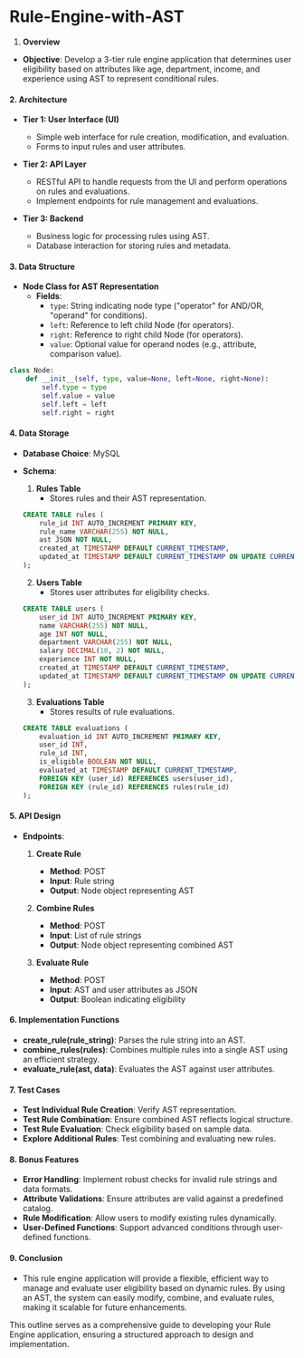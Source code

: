 # Rule-Engine-with-AST

 1. **Overview**
   - **Objective**: Develop a 3-tier rule engine application that determines user eligibility based on attributes like age, department, income, and experience using AST to represent conditional rules.

#### 2. **Architecture**
   - **Tier 1: User Interface (UI)**
     - Simple web interface for rule creation, modification, and evaluation.
     - Forms to input rules and user attributes.

   - **Tier 2: API Layer**
     - RESTful API to handle requests from the UI and perform operations on rules and evaluations.
     - Implement endpoints for rule management and evaluations.

   - **Tier 3: Backend**
     - Business logic for processing rules using AST.
     - Database interaction for storing rules and metadata.

#### 3. **Data Structure**
   - **Node Class for AST Representation**
     - **Fields**:
       - `type`: String indicating node type ("operator" for AND/OR, "operand" for conditions).
       - `left`: Reference to left child Node (for operators).
       - `right`: Reference to right child Node (for operators).
       - `value`: Optional value for operand nodes (e.g., attribute, comparison value).

   ```python
   class Node:
       def __init__(self, type, value=None, left=None, right=None):
           self.type = type
           self.value = value
           self.left = left
           self.right = right
   ```

#### 4. **Data Storage**
   - **Database Choice**: MySQL
   - **Schema**:
     1. **Rules Table**
        - Stores rules and their AST representation.
     ```sql
     CREATE TABLE rules (
         rule_id INT AUTO_INCREMENT PRIMARY KEY,
         rule_name VARCHAR(255) NOT NULL,
         ast JSON NOT NULL,
         created_at TIMESTAMP DEFAULT CURRENT_TIMESTAMP,
         updated_at TIMESTAMP DEFAULT CURRENT_TIMESTAMP ON UPDATE CURRENT_TIMESTAMP
     );
     ```

     2. **Users Table**
        - Stores user attributes for eligibility checks.
     ```sql
     CREATE TABLE users (
         user_id INT AUTO_INCREMENT PRIMARY KEY,
         name VARCHAR(255) NOT NULL,
         age INT NOT NULL,
         department VARCHAR(255) NOT NULL,
         salary DECIMAL(10, 2) NOT NULL,
         experience INT NOT NULL,
         created_at TIMESTAMP DEFAULT CURRENT_TIMESTAMP,
         updated_at TIMESTAMP DEFAULT CURRENT_TIMESTAMP ON UPDATE CURRENT_TIMESTAMP
     );
     ```

     3. **Evaluations Table**
        - Stores results of rule evaluations.
     ```sql
     CREATE TABLE evaluations (
         evaluation_id INT AUTO_INCREMENT PRIMARY KEY,
         user_id INT,
         rule_id INT,
         is_eligible BOOLEAN NOT NULL,
         evaluated_at TIMESTAMP DEFAULT CURRENT_TIMESTAMP,
         FOREIGN KEY (user_id) REFERENCES users(user_id),
         FOREIGN KEY (rule_id) REFERENCES rules(rule_id)
     );
     ```

#### 5. **API Design**
   - **Endpoints**:
     1. **Create Rule**
        - **Method**: POST
        - **Input**: Rule string
        - **Output**: Node object representing AST

     2. **Combine Rules**
        - **Method**: POST
        - **Input**: List of rule strings
        - **Output**: Node object representing combined AST

     3. **Evaluate Rule**
        - **Method**: POST
        - **Input**: AST and user attributes as JSON
        - **Output**: Boolean indicating eligibility

#### 6. **Implementation Functions**
   - **create_rule(rule_string)**: Parses the rule string into an AST.
   - **combine_rules(rules)**: Combines multiple rules into a single AST using an efficient strategy.
   - **evaluate_rule(ast, data)**: Evaluates the AST against user attributes.

#### 7. **Test Cases**
   - **Test Individual Rule Creation**: Verify AST representation.
   - **Test Rule Combination**: Ensure combined AST reflects logical structure.
   - **Test Rule Evaluation**: Check eligibility based on sample data.
   - **Explore Additional Rules**: Test combining and evaluating new rules.

#### 8. **Bonus Features**
   - **Error Handling**: Implement robust checks for invalid rule strings and data formats.
   - **Attribute Validations**: Ensure attributes are valid against a predefined catalog.
   - **Rule Modification**: Allow users to modify existing rules dynamically.
   - **User-Defined Functions**: Support advanced conditions through user-defined functions.

#### 9. **Conclusion**
   - This rule engine application will provide a flexible, efficient way to manage and evaluate user eligibility based on dynamic rules. By using an AST, the system can easily modify, combine, and evaluate rules, making it scalable for future enhancements. 

This outline serves as a comprehensive guide to developing your Rule Engine application, ensuring a structured approach to design and implementation.
